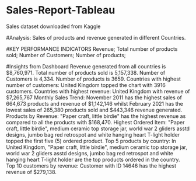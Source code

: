 # Sales-Report-Tableau

Sales dataset downloaded from Kaggle

#Analysis: Sales of products and revenue generated in different Countries.

#KEY PERFORMANCE INDICATORS
Revenue;
Total number of products sold;
Number of Customers;
Number of products;

#Insights from Dashboard
Revenue generated from all countries is $8,760,971.
Total number of products sold is 5,157,338.
Number of Customers is 4,334.
Number of products is 3659.
Countries with highest number of customers: United Kingdom topped the chart with 3916 customers.
Countries with highest revenue: United Kingdom with revenue of $7,265,767
Monthly Sales Trend: November 2011 has the highest sales  of 664,673 products and revenue of $1,142,146 whilst February 2021 has the lowest sales of 265,380 products sold and $443,346 revenue generated.
Products by Revenue: "Paper craft, little birdie" has the highest revenue as compared to all the products with $168,470.
Highest Ordered Item:  "Paper craft, little birdie", medium ceramic top storage jar, world war 2 gliders asstd designs, jumbo bag red retrospot and white hanging heart T-light holder topped the first five (5) ordered product.
Top 5 products by country: In United Kingdom,  "Paper craft, little birdie", medium ceramic top storage jar, world war 2 gliders asstd designs, jumbo bag red retrospot and white hanging heart T-light holder are the top products ordered in the country.
Top 10 customers by revenue: Customer with ID 14646 has the highest revenue of $279,138.
